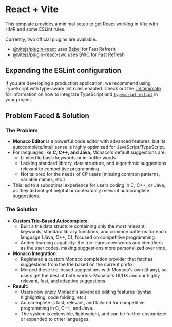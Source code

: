# React + Vite

This template provides a minimal setup to get React working in Vite with HMR and some ESLint rules.

Currently, two official plugins are available:

- [@vitejs/plugin-react](https://github.com/vitejs/vite-plugin-react/blob/main/packages/plugin-react) uses [Babel](https://babeljs.io/) for Fast Refresh
- [@vitejs/plugin-react-swc](https://github.com/vitejs/vite-plugin-react/blob/main/packages/plugin-react-swc) uses [SWC](https://swc.rs/) for Fast Refresh

## Expanding the ESLint configuration

If you are developing a production application, we recommend using TypeScript with type-aware lint rules enabled. Check out the [TS template](https://github.com/vitejs/vite/tree/main/packages/create-vite/template-react-ts) for information on how to integrate TypeScript and [`typescript-eslint`](https://typescript-eslint.io) in your project.

## Problem Faced & Solution

### The Problem

- **Monaco Editor** is a powerful code editor with advanced features, but its autocomplete/intellisense is highly optimized for JavaScript/TypeScript.
- For languages like **C, C++, and Java**, Monaco's default suggestions are:
  - Limited to basic keywords or in-buffer words
  - Lacking standard library, data structure, and algorithmic suggestions relevant to competitive programming
  - Not tailored for the needs of CP users (missing common patterns, variable names, etc.)
- This led to a suboptimal experience for users coding in C, C++, or Java, as they did not get helpful or contextually relevant autocomplete suggestions.

### The Solution

- **Custom Trie-Based Autocomplete**:
  - Built a trie data structure containing only the most relevant keywords, standard library functions, and common patterns for each language (Java, C++, C), focused on competitive programming.
  - Added learning capability: the trie learns new words and identifiers as the user codes, making suggestions more personalized over time.
- **Monaco Integration**:
  - Registered a custom Monaco completion provider that fetches suggestions from the trie based on the current prefix.
  - Merged these trie-based suggestions with Monaco's own (if any), so users get the best of both worlds: Monaco's UI/UX and our highly relevant, fast, and adaptive suggestions.
- **Result**:
  - Users now enjoy Monaco's advanced editing features (syntax highlighting, code folding, etc.)
  - Autocomplete is fast, relevant, and tailored for competitive programming in C, C++, and Java.
  - The system is extensible, lightweight, and can be further customized or expanded to other languages.
